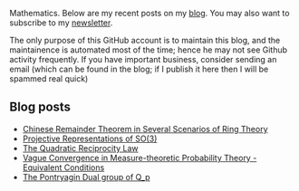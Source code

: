 Mathematics. Below are my recent posts on my [blog](https://desvl.xyz). You may also want to subscribe to my [newsletter](https://desvl.substack.com/).

The only purpose of this GitHub account is to maintain this blog, and the maintainence is automated most of the time; hence he may not see Github activity frequently. If you have important business, consider sending an email (which can be found in the blog; if I publish it here then I will be spammed real quick)

## Blog posts
<!-- BLOG-POST-LIST:START -->
- [Chinese Remainder Theorem in Several Scenarios of Ring Theory](https://desvl.xyz/2023/05/27/chinese-remainder-theorem-ring-theory/)
- [Projective Representations of SO&lpar;3&rpar;](https://desvl.xyz/2023/04/06/projective-rep-so3/)
- [The Quadratic Reciprocity Law](https://desvl.xyz/2023/03/20/quadratic-reciprocity-law-1/)
- [Vague Convergence in Measure-theoretic Probability Theory - Equivalent Conditions](https://desvl.xyz/2023/02/13/vague-convergence/)
- [The Pontryagin Dual group of Q_p](https://desvl.xyz/2022/12/23/pontryagin-dual-q-p/)
<!-- BLOG-POST-LIST:END -->
